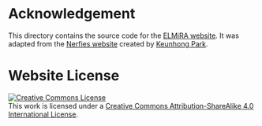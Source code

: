 # Acknowledgement

This directory contains the source code for the [ELMiRA website](https://knowledgetechnologyuhh.github.io/ELMiRA). It was adapted from the [Nerfies website](https://github.com/nerfies/nerfies.github.io) created by [Keunhong Park](https://keunhong.com).

# Website License
<a rel="license" href="http://creativecommons.org/licenses/by-sa/4.0/"><img alt="Creative Commons License" style="border-width:0" src="https://i.creativecommons.org/l/by-sa/4.0/88x31.png" /></a><br />This work is licensed under a <a rel="license" href="http://creativecommons.org/licenses/by-sa/4.0/">Creative Commons Attribution-ShareAlike 4.0 International License</a>.
